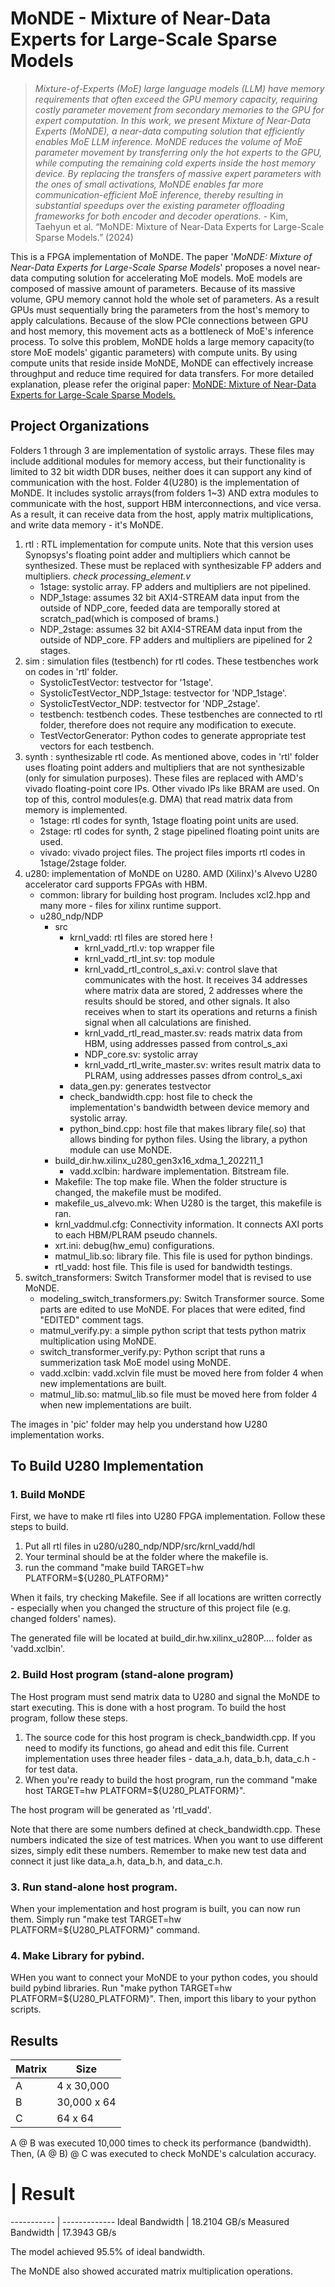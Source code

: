 # MoNDE - Mixture of Near-Data Experts for Large-Scale Sparse Models

> *Mixture-of-Experts (MoE) large language models (LLM) have memory requirements that often exceed the GPU memory capacity, requiring costly parameter movement from secondary memories to the GPU for expert computation. In this work, we present Mixture of Near-Data Experts (MoNDE), a near-data computing solution that efficiently enables MoE LLM inference. MoNDE reduces the volume of MoE parameter movement by transferring only the hot experts to the GPU, while computing the remaining cold experts inside the host memory device. By replacing the transfers of massive expert parameters with the ones of small activations, MoNDE enables far more communication-efficient MoE inference, thereby resulting in substantial speedups over the existing parameter offloading frameworks for both encoder and decoder operations.* - Kim, Taehyun et al. “MoNDE: Mixture of Near-Data Experts for Large-Scale Sparse Models.” (2024)

This is a FPGA implementation of MoNDE. The paper '*MoNDE: Mixture of Near-Data Experts for Large-Scale Sparse Models*' proposes a novel near-data computing solution for accelerating MoE models. MoE models are composed of massive amount of parameters. Because of its massive volume, GPU memory cannot hold the whole set of parameters. As a result GPUs must sequentially bring the parameters from the host's memory to apply calculations. Because of the slow PCIe connections between GPU and host memory, this movement acts as a bottleneck of MoE's inference process. To solve this problem, MoNDE holds a large memory capacity(to store MoE models' gigantic parameters) with compute units. By using compute units that reside inside MoNDE, MoNDE can effectively increase throughput and reduce time required for data transfers. For more detailed explanation, please refer the original paper: [MoNDE: Mixture of Near-Data Experts for Large-Scale Sparse Models.](https://arxiv.org/pdf/2405.18832v1)

## Project Organizations
Folders 1 through 3 are implementation of systolic arrays. These files may include additional modules for memory access, but their functionality is limited to 32 bit width DDR buses, neither does it can support any kind of communication with the host. Folder 4(U280) is the implementation of MoNDE. It includes systolic arrays(from folders 1~3) AND extra modules to communicate with the host, support HBM interconnections, and vice versa. As a result, it can receive data from the host, apply matrix multiplications, and write data memory - it's MoNDE.
1. rtl : RTL implementation for compute units. Note that this version uses Synopsys's floating point adder and multipliers which cannot be synthesized. These must be replaced with synthesizable FP adders and multipliers. *check processing_element.v*
	* 1stage: systolic array. FP adders and multipliers are not pipelined.
	* NDP_1stage: assumes 32 bit AXI4-STREAM data input from the outside of NDP_core, feeded data are temporally stored at scratch_pad(which is composed of brams.)
	* NDP_2stage: assumes 32 bit AXI4-STREAM data input from the outside of NDP_core. FP adders and multipliers are pipelined for 2 stages.
2. sim : simulation files (testbench) for rtl codes. These testbenches work on codes in 'rtl' folder.
	* SystolicTestVector: testvector for '1stage'.
	* SystolicTestVector_NDP_1stage: testvector for 'NDP_1stage'.
	* SystolicTestVector_NDP: testvector for 'NDP_2stage'.
	* testbench: testbench codes. These testbenches are connected to rtl folder, therefore does not require any modification to execute.
	* TestVectorGenerator: Python codes to generate appropriate test vectors for each testbench.
3. synth : synthesizable rtl code. As mentioned above, codes in 'rtl' folder uses floating point adders and multipliers that are not synthesizable (only for simulation purposes). These files are replaced with AMD's vivado floating-point core IPs. Other vivado IPs like BRAM are used. On top of this, control modules(e.g. DMA) that read matrix data from memory is implemented.
	* 1stage: rtl codes for synth, 1stage floating point units are used.
	* 2stage: rtl codes for synth, 2 stage pipelined floating point units are used.
	* vivado: vivado project files. The project files imports rtl codes in 1stage/2stage folder.
4. u280: implementation of MoNDE on U280. AMD (Xilinx)'s Alvevo U280 accelerator card supports FPGAs with HBM.
	* common: library for building host program. Includes xcl2.hpp and many more - files for xilinx runtime support.
	* u280_ndp/NDP
		* src
			* krnl_vadd: rtl files are stored here !
				* krnl_vadd_rtl.v: top wrapper file
				* krnl_vadd_rtl_int.sv: top module
				* krnl_vadd_rtl_control_s_axi.v: control slave that communicates with the host. It receives 34 addresses where matrix data are stored, 2 addresses where the results should be stored, and other signals. It also receives when to start its operations and returns a finish signal when all calculations are finished.
				* krnl_vadd_rtl_read_master.sv: reads matrix data from HBM, using addresses passed from control_s_axi
				* NDP_core.sv: systolic array
				* krnl_vadd_rtl_write_master.sv: writes result matrix data to PLRAM, using addresses passes dfrom control_s_axi
			* data_gen.py: generates testvector
			* check_bandwidth.cpp: host file to check the implementation's bandwidth between device memory and systolic array.
			* python_bind.cpp: host file that makes library file(.so) that allows binding for python files. Using the library, a python module can use MoNDE.
		* build_dir.hw.xilinx_u280_gen3x16_xdma_1_202211_1
			* vadd.xclbin: hardware implementation. Bitstream file.
		* Makefile: The top make file. When the folder structure is changed, the makefile must be modifed.
		* makefile_us_alvevo.mk: When U280 is the target, this makefile is ran.
		* krnl_vaddmul.cfg: Connectivity information. It connects AXI ports to each HBM/PLRAM pseudo channels.
		* xrt.ini: debug(hw_emu) configurations.
		* matmul_lib.so: library file. This file is used for python bindings.
		* rtl_vadd: host file. This file is used for bandwidth testings.
5. switch_transformers: Switch Transformer model that is revised to use MoNDE.
	* modeling_switch_transformers.py: Switch Transformer source. Some parts are edited to use MoNDE. For places that were edited, find "EDITED" comment tags.
	* matmul_verify.py: a simple python script that tests python matrix multiplication using MoNDE.
	* switch_transformer_verify.py: Python script that runs a summerization task MoE model using MoNDE.
	* vadd.xclbin: vadd.xclvin file must be moved here from folder 4 when new implementations are built.
	* matmul_lib.so: matmul_lib.so file must be moved here from folder 4 when new implementations are built.

The images in 'pic' folder may help you understand how U280 implementation works.

## To Build U280 Implementation


### 1. Build MoNDE
First, we have to make rtl files into U280 FPGA implementation. Follow these steps to build.
1. Put all rtl files in u280/u280_ndp/NDP/src/krnl_vadd/hdl
2. Your terminal should be at the folder where the makefile is.
3. run the command "make build TARGET=hw PLATFORM=${U280_PLATFORM}"

When it fails, try checking Makefile. See if all locations are written correctly - especially when you changed the structure of this project file (e.g. changed folders' names).

The generated file will be located at build_dir.hw.xilinx_u280P.... folder as 'vadd.xclbin'.

### 2. Build Host program (stand-alone program)
The Host program must send matrix data to U280 and signal the MoNDE to start executing. This is done with a host program. To build the host program, follow these steps.

1. The source code for this host program is check_bandwidth.cpp. If you need to modify its functions, go ahead and edit this file. Current implementation uses three header files - data_a.h, data_b.h, data_c.h - for test data.
2. When you're ready to build the host program, run the command "make host TARGET=hw PLATFORM=${U280_PLATFORM}".

The host program will be generated as 'rtl_vadd'.

Note that there are some numbers defined at check_bandwidth.cpp. These numbers indicated the size of test matrices. When you want to use different sizes, simply edit these numbers. Remember to make new test data and connect it just like data_a.h, data_b.h, and data_c.h.

### 3. Run stand-alone host program.

When your implementation and host program is built, you can now run them. Simply run "make test TARGET=hw PLATFORM=${U280_PLATFORM}" command. 

### 4. Make Library for pybind.

WHen you want to connect your MoNDE to your python codes, you should build pybind libraries. Run "make python TARGET=hw PLATFORM=${U280_PLATFORM}". Then, import this libary to your python scripts.

## Results

Matrix  | Size
----------- | -------------
A | 4 x 30,000
B | 30,000 x 64
C | 64 x 64

A @ B was executed 10,000 times to check its performance (bandwidth). Then, (A @ B) @ C was executed to check MoNDE's calculation accuracy.

#  | Result
----------- | -------------
Ideal Bandwidth | 18.2104 GB/s
Measured Bandwidth | 17.3943 GB/s

The model achieved 95.5% of ideal bandwidth.

The MoNDE also showed accurated matrix multiplication operations.